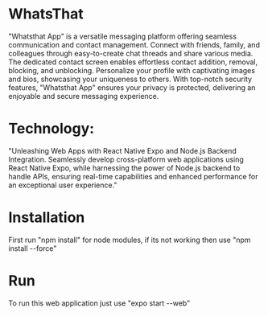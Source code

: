 
# WhatsThat

"Whatsthat App" is a versatile messaging platform offering seamless communication and contact management. Connect with friends, family, and colleagues through easy-to-create chat threads and share various media. The dedicated contact screen enables effortless contact addition, removal, blocking, and unblocking. Personalize your profile with captivating images and bios, showcasing your uniqueness to others. With top-notch security features, "Whatsthat App" ensures your privacy is protected, delivering an enjoyable and secure messaging experience.

# Technology:
"Unleashing Web Apps with React Native Expo and Node.js Backend Integration. Seamlessly develop cross-platform web applications using React Native Expo, while harnessing the power of Node.js backend to handle APIs, ensuring real-time capabilities and enhanced performance for an exceptional user experience."

# Installation
First run "npm install" for node modules, if its not working then use "npm install --force"

# Run
To run this web application just use "expo start --web"

